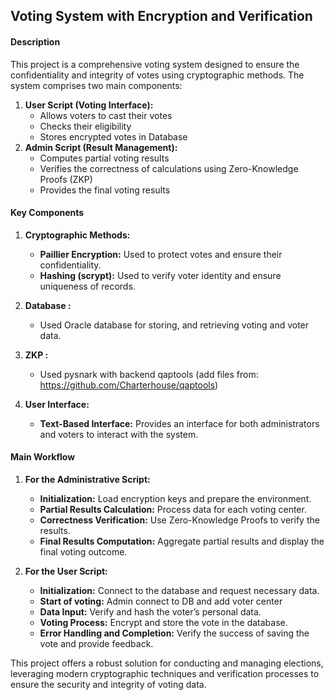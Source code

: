 ## Voting System with Encryption and Verification

#### Description

This project is a comprehensive voting system designed to ensure the confidentiality and integrity of votes using cryptographic methods. The system comprises two main components:

1. **User Script (Voting Interface):**
   - Allows voters to cast their votes
   - Checks their eligibility
   - Stores encrypted votes in Database
2. **Admin Script (Result Management):**
   - Computes partial voting results
   - Verifies the correctness of calculations using Zero-Knowledge Proofs (ZKP)
   - Provides the final voting results

#### Key Components

1. **Cryptographic Methods:**
   - **Paillier Encryption:** Used to protect votes and ensure their confidentiality.
   - **Hashing (scrypt):** Used to verify voter identity and ensure uniqueness of records.

2. **Database :**
   - Used Oracle database for  storing, and retrieving voting and voter data.
3. **ZKP :**
   - Used pysnark with backend qaptools (add files from: https://github.com/Charterhouse/qaptools)

5. **User Interface:**
   - **Text-Based Interface:** Provides an interface for both administrators and voters to interact with the system.

#### Main Workflow

1. **For the Administrative Script:**
   - **Initialization:** Load encryption keys and prepare the environment.
   - **Partial Results Calculation:** Process data for each voting center.
   - **Correctness Verification:** Use Zero-Knowledge Proofs to verify the results.
   - **Final Results Computation:** Aggregate partial results and display the final voting outcome.

2. **For the User Script:**
   - **Initialization:** Connect to the database and request necessary data.
   - **Start of voting:** Admin connect to DB and add voter center
   - **Data Input:** Verify and hash the voter’s personal data.
   - **Voting Process:** Encrypt and store the vote in the database.
   - **Error Handling and Completion:** Verify the success of saving the vote and provide feedback.

This project offers a robust solution for conducting and managing elections, leveraging modern cryptographic techniques and verification processes to ensure the security and integrity of voting data.
